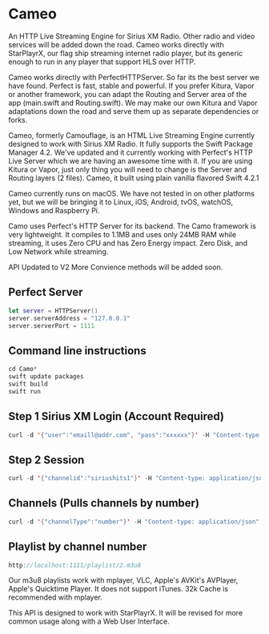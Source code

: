 # Cameo

An HTTP Live Streaming Engine for Sirius XM Radio. Other radio and video services will be added down the road. Cameo works directly with StarPlayrX, our flag ship streaming internet radio player, but its generic enough to run in any player that support HLS over HTTP.

Cameo works directly with PerfectHTTPServer. So far its the best server we have found. Perfect is fast, stable and powerful. If you prefer Kitura, Vapor or another framework, you can adapt the Routing and Server area of the app (main.swift and Routing.swift). We may make our own Kitura and Vapor adaptations down the road and serve them up as separate dependencies or forks.

Cameo, formerly Camouflage, is an HTML Live Streaming Engine currently designed to work with Sirius XM Radio. It fully supports the Swift Package Manager 4.2. We've updated and it currently working with Perfect's HTTP Live Server which we are having an awesome time with it. If you are using Kitura or Vapor, just only thing you will need to change is the Server and Routing layers (2 files). Cameo, it built using plain vanilla flavored Swift 4.2.1

Cameo currently runs on macOS. We have not tested in on other platforms yet, but we will be bringing it to Linux, iOS, Android, tvOS, watchOS, Windows and Raspberry Pi.

Camo uses Perfect's HTTP Server for its backend. The Camo framework is very lightweight. It compiles to 1.1MB and uses only 24MB RAM while streaming, it uses Zero CPU and has Zero Energy impact. Zero Disk, and Low Network while streaming.

API Updated to V2
More Convience methods will be added soon.

## Perfect Server
```swift
let server = HTTPServer()
server.serverAddress = "127.0.0.1"
server.serverPort = 1111
```

## Command line instructions
```swift
cd Camo*
swift update packages
swift build
swift run
```

## Step 1 Sirius XM Login (Account Required)
```swift
curl -d '{"user":"emaill@addr.com", "pass":"xxxxxx"}' -H "Content-type: application/json" -X POST http://localhost:1111/api/v2/login
```

## Step 2 Session
```swift
curl -d '{"channelid":"siriushits1"}' -H "Content-type: application/json" -X POST http://localhost:1111/api/v2/session
```

## Channels (Pulls channels by number)
```swift
curl -d '{"channelType":"number"}' -H "Content-type: application/json" -X POST http://localhost:1111/api/v2/channels
```

## Playlist by channel number
```swift
http://localhost:1111/playlist/2.m3u8
```

Our m3u8 playlists work with mplayer, VLC, Apple's AVKit's AVPlayer, Apple's Quicktime Player. It does not support iTunes. 32k Cache is recommended with mplayer.

This API is designed to work with StarPlayrX. It will be revised for more common usage along with a Web User Interface.

